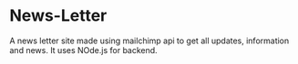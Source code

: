 # News-Letter
A news letter site made using mailchimp api to get all updates, information and news. It uses NOde.js for backend.

